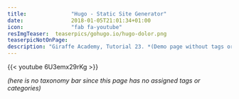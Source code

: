 ```yaml
---
title:              "Hugo - Static Site Generator"
date:               2018-01-05T21:01:34+01:00
icon:               "fab fa-youtube"
resImgTeaser:  teaserpics/gohugo.io/hugo-dolor.png
teaserpicNotOnPage:
description: "Giraffe Academy, Tutorial 23. *(Demo page without tags or categories)*"
---
```


{{< youtube 6U3emx29rKg >}}

*(here is no taxonomy bar since this page has no assigned tags or categories)*
